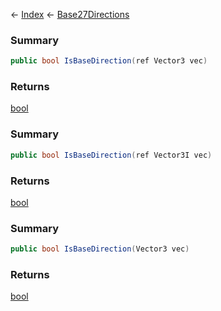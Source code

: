 ← [Index](Api-Index) ← [Base27Directions](VRageMath.Base27Directions)

### Summary

```csharp
public bool IsBaseDirection(ref Vector3 vec)
```

### Returns

[bool](System.Boolean)

### Summary

```csharp
public bool IsBaseDirection(ref Vector3I vec)
```

### Returns

[bool](System.Boolean)

### Summary

```csharp
public bool IsBaseDirection(Vector3 vec)
```

### Returns

[bool](System.Boolean)

